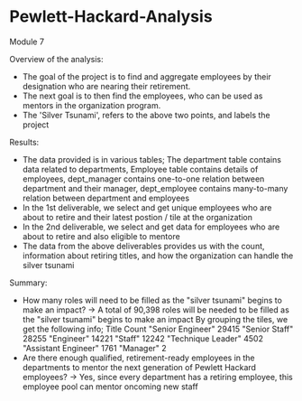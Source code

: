 # Pewlett-Hackard-Analysis
Module 7

Overview of the analysis:
- The goal of the project is to find and aggregate employees by their designation who are nearing their retirement.
- The next goal is to then find the employees, who can be used as mentors in the organization program.
- The 'Silver Tsunami', refers to the above two points, and labels the project

Results:
- The data provided is in various tables; The department table contains data related to departments, Employee table contains details of employees,
  dept_manager contains one-to-one relation between department and their manager,
  dept_employee contains many-to-many relation between department and employees
- In the 1st deliverable, we select and get unique employees who are about to retire and their latest postion / tile at the organization
- In the 2nd deliverable, we select and get data for employees who are about to retire and also eligible to mentore
- The data from the above deliverables provides us with the count, information about retiring titles, 
  and how the organization can handle the silver tsunami
  
Summary:
- How many roles will need to be filled as the "silver tsunami" begins to make an impact?
-> A total of 90,398 roles will be needed to be filled as the "silver tsunami" begins to make an impact
   By grouping the tiles, we get the following info;
   Title                Count
   "Senior Engineer"	29415
   "Senior Staff"	    28255
   "Engineer"	        14221
   "Staff"	            12242
   "Technique Leader"	4502
   "Assistant Engineer"	1761
   "Manager"	        2
- Are there enough qualified, retirement-ready employees in the departments to mentor the next generation of Pewlett Hackard employees?
-> Yes, since every department has a retiring employee, this employee pool can mentor oncoming new staff
  


